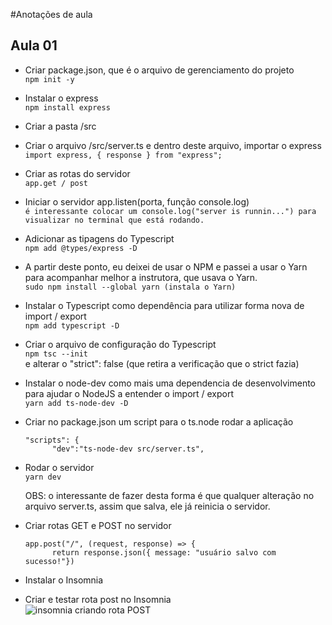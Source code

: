 #Anotações de aula

## Aula 01

- Criar package.json, que é o arquivo de gerenciamento do projeto<br>
  `npm init -y`
 
 - Instalar o express<br>
   `npm install express`

- Criar a pasta /src

- Criar o arquivo /src/server.ts e dentro deste arquivo, importar o express<br>
  `import express, { response } from "express";`
    
- Criar as rotas do servidor<br> 
  `app.get / post`

- Iniciar o servidor app.listen(porta, função console.log)<br>
  `é interessante colocar um console.log("server is runnin...") para visualizar no terminal que está rodando.`
  
- Adicionar as tipagens do Typescript<br>
  `npm add @types/express -D`

- A partir deste ponto, eu deixei de usar o NPM e passei a usar o Yarn para acompanhar melhor a instrutora, que usava o Yarn.<br>
  `sudo npm install --global yarn (instala o Yarn)`

- Instalar o Typescript como dependência para utilizar forma nova de import / export<br>
  `npm add typescript -D`

- Criar o arquivo de configuração do Typescript<br>
  `npm tsc --init`<br>
  e alterar o "strict": false (que retira a verificação que o strict fazia)

- Instalar o node-dev como mais uma dependencia de desenvolvimento para ajudar o NodeJS a entender o import / export<br>
  `yarn add ts-node-dev -D`
  
- Criar no package.json um script para o ts.node rodar a aplicação<br>
  ```
  "scripts": {
        "dev":"ts-node-dev src/server.ts",
  ```

- Rodar o servidor<br>
  `yarn dev`
  <p>OBS: o interessante de fazer desta forma é que qualquer alteração no arquivo server.ts, assim que salva, ele já reinicia o servidor.</p> 
  
- Criar rotas GET e POST no servidor<br>
  ```
  app.post("/", (request, response) => {
        return response.json({ message: "usuário salvo com sucesso!"})
  ``` 
    
- Instalar o Insomnia

- Criar e testar rota post no Insomnia<br>
![insomnia criando rota POST](https://user-images.githubusercontent.com/68570832/115545895-bcab8800-a27a-11eb-9107-c7f29bc345fa.png)

